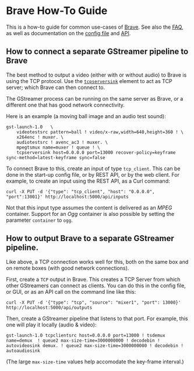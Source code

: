 # Brave How-To Guide
This is a how-to guide for common use-cases of [Brave](../README.md).
See also the [FAQ](faq.md), as well as documentation on the [config file](config_file.md) and [API](api.md).

## How to connect a separate GStreamer pipeline to Brave
The best method to output a video (either with or without audio) to Brave is using the TCP protocol. Use the [`tcpserversink`](https://developer.gnome.org/gst-plugins-libs/stable/gst-plugins-base-plugins-tcpserversink.html) element to act as  TCP server; which Brave can then connect to.

The GStreamer process can be running on the same server as Brave, or a different one that has good network connectivity.

Here is an example (a moving ball image and an audio test sound):

```
gst-launch-1.0   \
    videotestsrc pattern=ball ! video/x-raw,width=640,height=360 ! \
    x264enc ! muxer. \
    audiotestsrc ! avenc_ac3 ! muxer. \
    mpegtsmux name=muxer ! queue ! \
    tcpserversink host=0.0.0.0 port=13000 recover-policy=keyframe sync-method=latest-keyframe sync=false
```

To connect Brave to this, create an input of type `tcp_client`. This can be done in the start-up config file, or by REST API, or by the web client. For example, to create an input using the REST API, as a Curl command:

```
curl -X PUT -d '{"type": "tcp_client", "host": "0.0.0.0", "port":13001}' http://localhost:5000/api/inputs
```

Not that this input type assumes the content is delivered as an *MPEG* container. Support for an *Ogg* container is also possible by setting the parameter `container` to `ogg`.

## How to output Brave to a separate GStreamer pipeline.
Like above, a TCP connection works well for this, both on the same box and on remote boxes (with good network connections).

First, create a `TCP` output in Brave. This creates a TCP Server from which other GStreamers can connect as clients. You can do this in the config file, or GUI, or as an API call on the command line like this:

```
curl -X PUT -d '{"type": "tcp", "source": "mixer1", "port": 13000}' http://localhost:5000/api/outputs
```

Then, create a GStreamer pipeline that listens to that port. For example, this one will play it locally (audio & video):

```
gst-launch-1.0 tcpclientsrc host=0.0.0.0 port=13000 ! tsdemux name=demux  ! queue2 max-size-time=3000000000 ! decodebin ! autovideosink demux. ! queue2 max-size-time=3000000000 ! decodebin ! autoaudiosink
```

(The large `max-size-time` values help accomodate the key-frame interval.)
